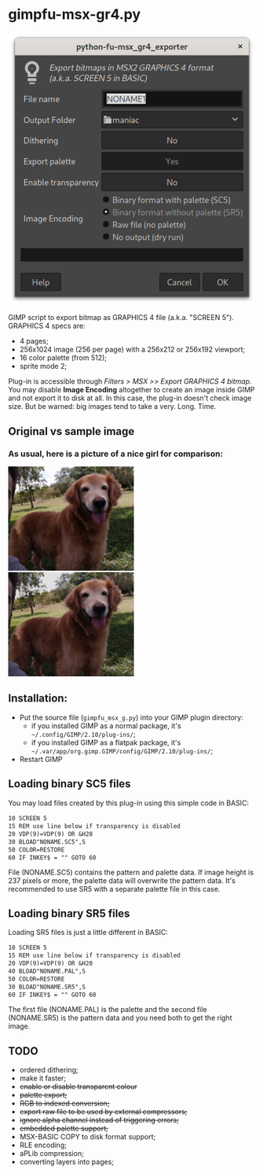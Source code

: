 # gimpfu-msx-gr4.py

![Options dialog](images/dialog.png "Options dialog")

GIMP script to export bitmap as GRAPHICS 4 file (a.k.a. "SCREEN 5"). GRAPHICS 4 specs are: 

* 4 pages;
* 256x1024 image (256 per page) with a 256x212 or 256x192 viewport;
* 16 color palette (from 512);
* sprite mode 2;

Plug-in is accessible through _Filters > MSX >> Export GRAPHICS 4 bitmap_.  You may disable **Image Encoding** altogether to create an image inside GIMP and not export it to disk at all. In this case, the plug-in doesn't check image size. But be warned: big images tend to take a very. Long. Time.

## Original vs sample image

### As usual, here is a picture of a nice girl for comparison:
![Original image](images/original.jpg "Original image")
![Sample image](images/sample.jpg "Sample image")

## Installation: 
- Put the source file (`gimpfu_msx_g.py`) into your GIMP plugin directory:
  - if you installed GIMP as a normal package, it's `~/.config/GIMP/2.10/plug-ins/`;
  - if you installed GIMP as a flatpak package, it's `~/.var/app/org.gimp.GIMP/config/GIMP/2.10/plug-ins/`;
- Restart GIMP

## Loading binary SC5 files

You may load files created by this plug-in using this simple code in BASIC:
```
10 SCREEN 5
15 REM use line below if transparency is disabled
20 VDP(9)=VDP(9) OR &H20
30 BLOAD"NONAME.SC5",S
50 COLOR=RESTORE
60 IF INKEY$ = "" GOTO 60
```
File (NONAME.SC5) contains the pattern and palette data. If image height is 237 pixels or more, the palette data will overwrite the pattern data. It's recommended to use SR5 with a separate palette file in this case.

## Loading binary SR5 files

Loading SR5 files is just a little different in BASIC:
```
10 SCREEN 5
15 REM use line below if transparency is disabled
20 VDP(9)=VDP(9) OR &H20
40 BLOAD"NONAME.PAL",S
50 COLOR=RESTORE
30 BLOAD"NONAME.SR5",S
60 IF INKEY$ = "" GOTO 60
```
The first file (NONAME.PAL) is the palette and the second file (NONAME.SR5) is the pattern data and you need both to get the right image.

## TODO

* ordered dithering;
* make it faster;
* ~~enable or disable transparent colour~~
* ~~palette export;~~
* ~~RGB to indexed conversion;~~
* ~~export raw file to be used by external compressors;~~
* ~~ignore alpha channel instead of triggering errors;~~
* ~~embedded palette support;~~
* MSX-BASIC COPY to disk format support;
* RLE encoding;
* aPLib compression;
* converting layers into pages;

